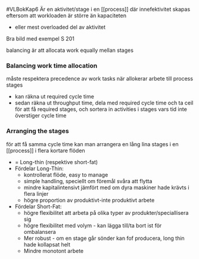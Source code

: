 #VLBokKap6
Är en aktivitet/stage i en [[process]] där innefektivitet skapas eftersom att workloaden är större än kapaciteten
- eller mest overloaded del av aktivitet

Bra bild med exempel S 201

balancing är att allocata work equally mellan stages

### Balancing work time allocation
måste respektera precedence av work tasks när allokerar arbete till process stages
- kan räkna ut required cycle time
- sedan räkna ut throughput time, dela med required cycle time och ta ceil för att få required stages, och sortera in activities i stages vars tid inte överstiger cycle time

### Arranging the stages
för att få samma cycle time kan man arrangera en lång lina stages i en [[process]] i flera kortare flöden
- = Long-thin (respektive short-fat)
- Fördelar Long-Thin:
	- kontrollerat flöde, easy to manage
	- simple handling, speciellt om föremål svåra att flytta
	- mindre kapitalintensivt jämfört med om dyra maskiner hade krävts i flera linjer
	- högre proportion av produktivt-inte produktivt arbete
- Fördelar Short-Fat:
	- högre flexibilitet att arbeta på olika typer av produkter/speciallisera sig
	- högre flexibilitet med volym - kan lägga till/ta bort ist för ombalansera
	- Mer robust - om en stage går sönder kan fof producera, long thin hade kollapsat helt
	- Mindre monotont arbete

